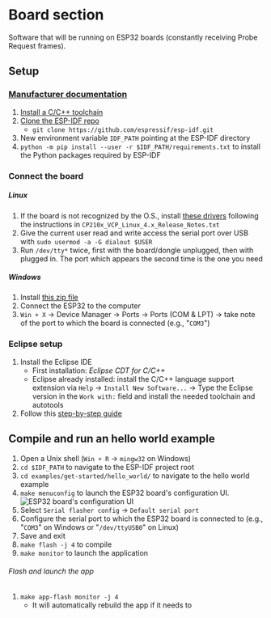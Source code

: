 # Board section

Software that will be running on ESP32 boards (constantly receiving Probe Request frames).

## Setup

### [Manufacturer documentation](https://esp-idf.readthedocs.io/en/latest/get-started/index.html)
1. [Install a C/C++ toolchain](https://esp-idf.readthedocs.io/en/latest/get-started/index.html#setup-toolchain)
2. [Clone the ESP-IDF repo](https://github.com/espressif/esp-idf)
	*  `git clone https://github.com/espressif/esp-idf.git`
3.  New environment variable `IDF_PATH` pointing at the ESP-IDF directory
4. `python -m pip install --user -r $IDF_PATH/requirements.txt` to install the Python packages required by ESP-IDF

### Connect the board
##### Linux
1. If the board is not recognized by the O.S., install [these drivers](https://www.silabs.com/documents/login/software/Linux_3.x.x_4.x.x_VCP_Driver_Source.zip) following the instructions in `CP210x_VCP_Linux_4.x_Release_Notes.txt`
2. Give the current user read and write access the serial port over USB with `sudo usermod -a -G dialout $USER`
3. Run `/dev/tty*` twice, first with the board/dongle unplugged, then with plugged in. The port which appears the second time is the one you need

##### Windows
1. Install [this zip file](https://www.silabs.com/documents/public/software/CP210x_Universal_Windows_Driver.zip)
2. Connect the ESP32 to the computer
3. `Win + X` → Device Manager → Ports → Ports (COM & LPT) → take note of the port to which the board is connected (e.g., "`COM3`")

### Eclipse setup
1. Install the Eclipse IDE
	* First installation: _Eclipse CDT for C/C++_
	* Eclipse already installed: install the C/C++ language support extension via `Help` → `Install New Software...` → Type the Eclipse version in the `Work with:` field and install the needed toolchain and autotools
2. Follow this [step-by-step guide](https://docs.espressif.com/projects/esp-idf/en/latest/get-started/eclipse-setup.html)

## Compile and run an hello world example
1. Open a Unix shell (`Win + R` → `mingw32` on Windows)
2. `cd $IDF_PATH` to navigate to the ESP-IDF project root
3. `cd examples/get-started/hello_world/` to navigate to the hello world example
4. `make menuconfig` to launch the ESP32 board's configuration UI.
![ESP32 board's configuration UI](https://docs.espressif.com/projects/esp-idf/en/latest/_images/project-configuration.png)
5. Select `Serial flasher config` → `Default serial port`
6. Configure the serial port to which the ESP32 board is connected to (e.g., "`COM3`" on Windows or "`/dev/ttyUSB0`" on Linux)
7. Save and exit
8. `make flash -j 4` to compile
9. `make monitor` to launch the application

###### Flash and launch the app
1. `make app-flash monitor -j 4`
	* It will automatically rebuild the app if it needs to
